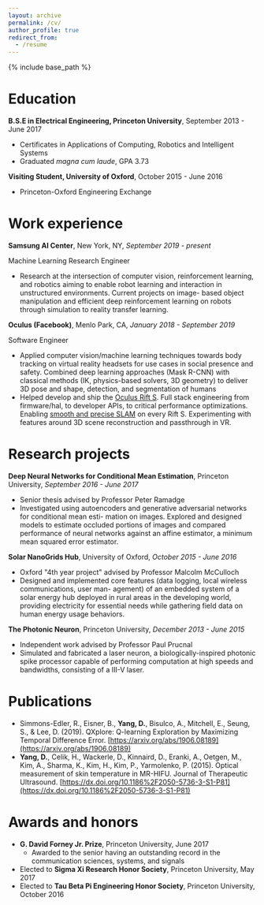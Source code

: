 ```yaml
---
layout: archive
permalink: /cv/
author_profile: true
redirect_from:
  - /resume
---
```


{% include base_path %}

# Education
**B.S.E in Electrical Engineering, Princeton University**, September 2013 - June 2017
  * Certificates in Applications of Computing, Robotics and Intelligent Systems
  * Graduated *magna cum laude*, GPA 3.73

**Visiting Student, University of Oxford**, October 2015 - June 2016
  * Princeton-Oxford Engineering Exchange


# Work experience
**Samsung AI Center**, New York, NY, *September 2019 - present*

Machine Learning Research Engineer
* Research at the intersection of computer vision, reinforcement learning, and robotics aiming to enable robot learning and interaction in unstructured environments. Current projects on image- based object manipulation and efficient deep reinforcement learning on robots through simulation to reality transfer learning.

**Oculus (Facebook)**, Menlo Park, CA, *January 2018 - September 2019*

Software Engineer
* Applied computer vision/machine learning techniques towards body tracking on virtual reality headsets for use cases in social presence and safety. Combined deep learning approaches (Mask R-CNN) with classical methods (IK, physics-based solvers, 3D geometry) to deliver 3D pose and shape, detection, and segmentation of humans
* Helped develop and ship the [Oculus Rift S](https://www.oculus.com/rift-s/). Full stack engineering from firmware/hal, to developer APIs, to critical performance optimizations. Enabling [smooth and precise SLAM](https://tech.fb.com/the-story-behind-oculus-insight-technology/) on every Rift S. Experimenting with features around 3D scene reconstruction and passthrough in VR.


# Research projects
**Deep Neural Networks for Conditional Mean Estimation**, Princeton University, *September 2016 - June 2017*
* Senior thesis advised by Professor Peter Ramadge
* Investigated using autoencoders and generative adversarial networks for conditional mean esti-
mation on images. Explored and designed models to estimate occluded portions of images and compared performance of neural networks against an affine estimator, a minimum mean squared error estimator.

**Solar NanoGrids Hub**, University of Oxford, *October 2015 - June 2016*
* Oxford "4th year project" advised by Professor Malcolm McCulloch
* Designed and implemented core features (data logging, local wireless communications, user man- agement) of an embedded system of a solar energy hub deployed in rural areas in the developing world, providing electricity for essential needs while gathering field data on human energy usage behaviors.

**The Photonic Neuron**, Princeton University, *December 2013 - June 2015*
* Independent work advised by Professor Paul Prucnal
* Simulated and fabricated a laser neuron, a biologically-inspired photonic spike processor capable of performing computation at high speeds and bandwidths, consisting of a III-V laser.


# Publications
* Simmons-Edler, R., Eisner, B., **Yang, D.**, Bisulco, A., Mitchell, E., Seung, S., & Lee, D. (2019). QXplore: Q-learning Exploration by Maximizing Temporal Difference Error. [https://arxiv.org/abs/1906.08189](https://arxiv.org/abs/1906.08189)
* **Yang, D.**, Celik, H., Wackerle, D., Kinnaird, D., Eranki, A., Oetgen, M., Kim, A., Sharma, K., Kim, H., Kim, P., Yarmolenko, P. (2015). Optical measurement of skin temperature in MR-HIFU. Journal of Therapeutic Ultrasound. [https://dx.doi.org/10.1186%2F2050-5736-3-S1-P81](https://dx.doi.org/10.1186%2F2050-5736-3-S1-P81)  

# Awards and honors
* **G. David Forney Jr. Prize**, Princeton University, June 2017
  * Awarded to the senior having an outstanding record in the communication
sciences, systems, and signals
* Elected to **Sigma Xi Research Honor Society**, Princeton University, May 2017
* Elected to **Tau Beta Pi Engineering Honor Society**, Princeton University, October 2016
